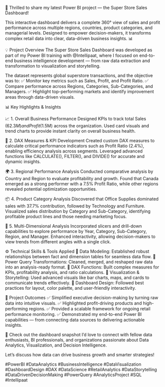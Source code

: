 🚀 Thrilled to share my latest Power BI project — the Super Store Sales Dashboard!

This interactive dashboard delivers a complete 360° view of sales and profit performance across multiple regions, countries, product categories, and managerial levels.
Designed to empower decision-makers, it transforms complex retail data into clear, data-driven business insights. 📊

💡 Project Overview
The Super Store Sales Dashboard was developed as part of my Power BI training with @Intellipaat,
where I focused on end-to-end business intelligence development — from raw data extraction and transformation to visualization and storytelling.

The dataset represents global superstore transactions, and the objective was to:
✅ Monitor key metrics such as Sales, Profit, and Profit Ratio.
✅ Compare performance across Regions, Categories, Sub-Categories, and Managers.
✅ Highlight top-performing markets and identify improvement areas through data-driven visuals.

📊 Key Highlights & Insights

📈 1. Overall Business Performance
Designed KPIs to track total Sales ($62.3M) and Profit ($1.5M) across the organization.
Used card visuals and trend charts to provide instant clarity on overall business health.

🧮 2. DAX Measures & KPI Development
Created custom DAX measures to calculate critical performance indicators such as Profit Ratio (2.4%), enabling efficiency analysis across segments.
Leveraged advanced functions like CALCULATE(), FILTER(), and DIVIDE() for accurate and dynamic insights.

🌍 3. Regional Performance Analysis
Conducted comparative analysis by Country and Region to evaluate profitability and growth.
Found that Canada emerged as a strong performer with a 7.5% Profit Ratio, while other regions revealed potential optimization opportunities.

📦 4. Product Category Analysis
Discovered that Office Supplies dominated sales with 37.7% contribution, followed by Technology and Furniture.
Visualized sales distribution by Category and Sub-Category, identifying profitable product lines and those needing marketing focus.

🧭 5. Multi-Dimensional Analysis
Incorporated slicers and drill-down capabilities to explore performance by Year, Category, Sub-Category, Region, and Manager.
Enhanced interactivity, allowing decision-makers to view trends from different angles with a single click.

⚙️ Technical Skills & Tools Applied
🔹 Data Modeling: Established robust relationships between fact and dimension tables for seamless data flow.
🔹 Power Query Transformations: Cleaned, merged, and reshaped raw data into an analysis-ready format.
🔹 DAX Functions: Built complex measures for KPIs, profitability analysis, and ratio calculations.
🔹 Visualization & Storytelling: Used advanced visuals like bar charts, maps, and cards to communicate trends effectively.
🔹 Dashboard Design: Followed best practices for layout, color palette, and user-friendly interactivity.

🎯 Project Outcomes
✅ Simplified executive decision-making by turning raw data into intuitive visuals.
✅ Highlighted profit-driving products and high-performing regions.
✅ Provided a scalable framework for ongoing retail performance monitoring.
✅ Demonstrated my end-to-end Power BI capabilities — from connecting data sources to delivering actionable insights.

📸 Check out the dashboard snapshot 
I’d love to connect with fellow data enthusiasts, BI professionals, and organizations passionate about Data Analytics, Visualization, and Decision Intelligence.

Let’s discuss how data can drive business growth and smarter strategies!

#PowerBI #DataAnalytics #BusinessIntelligence #DataVisualization #DashboardDesign #DAX #DataScience #RetailAnalytics #DataStorytelling #DataDrivenDecisionMaking #PowerQuery #AnalyticsProject #SQL #Intellipaat
